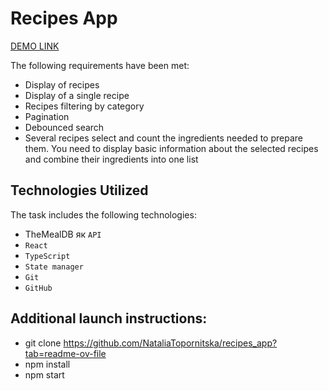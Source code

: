 # Recipes App

 [DEMO LINK](https://nataliatopornitska.github.io/recipes_app/)

The following requirements have been met:

- Display of recipes
- Display of a single recipe
- Recipes filtering by category
- Pagination
- Debounced search
- Several recipes select and count the ingredients needed to prepare them. You need to display basic information about the selected recipes and combine their ingredients into one list

## Technologies Utilized

The task includes the following technologies:

- TheMealDB як `API`
- `React`
- `TypeScript`
- `State manager`
- `Git`
- `GitHub`

## Additional launch instructions:

- git clone https://github.com/NataliaTopornitska/recipes_app?tab=readme-ov-file
- npm install
- npm start
